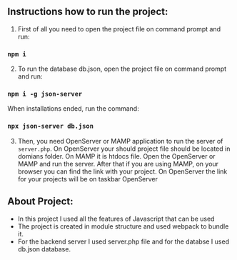## Instructions how to run the project:
1. First of all you need to open the project file on command prompt and run: 

### `npm i`

2. To run the database db.json, open the project file on command prompt and run:

### `npm i -g json-server` 

When installations ended, run the command: 

### `npx json-server db.json`

3. Then, you need OpenServer or MAMP application to run the server of `server.php`. 
On OpenServer your should project file should be located in domians folder. 
On MAMP it is htdocs file.
Open the OpenServer or MAMP and run the server. 
After that if you are using MAMP, on your browser you can find the link with your project.
On OpenServer the link for your projects will be on taskbar OpenServer

## About Project:
 - In this project I used all the features of Javascript that can be used
 - The project is created in module structure and used webpack to bundle it.
 - For the backend server I used server.php file and for the databse I used db.json database.


  
